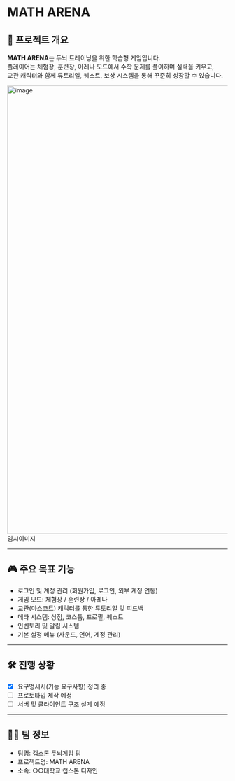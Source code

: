 # MATH ARENA



## 📌 프로젝트 개요
**MATH ARENA**는 두뇌 트레이닝을 위한 학습형 게임입니다.  
플레이어는 체험장, 훈련장, 아레나 모드에서 수학 문제를 풀이하며 실력을 키우고,  
교관 캐릭터와 함께 튜토리얼, 퀘스트, 보상 시스템을 통해 꾸준히 성장할 수 있습니다.  

<img width="1024" height="1024" alt="image" src="https://github.com/user-attachments/assets/e3286d21-12fd-46c8-ac0f-8a92c52f0c7d" />
임시이미지


---

## 🎮 주요 목표 기능
- 로그인 및 계정 관리 (회원가입, 로그인, 외부 계정 연동)
- 게임 모드: 체험장 / 훈련장 / 아레나
- 교관(마스코트) 캐릭터를 통한 튜토리얼 및 피드백
- 메타 시스템: 상점, 코스튬, 프로필, 퀘스트
- 인벤토리 및 알림 시스템
- 기본 설정 메뉴 (사운드, 언어, 계정 관리)

---

## 🛠 진행 상황
- [x] 요구명세서(기능 요구사항) 정리 중  
- [ ] 프로토타입 제작 예정  
- [ ] 서버 및 클라이언트 구조 설계 예정  

---

## 👨‍💻 팀 정보
- 팀명: 캡스톤 두뇌게임 팀
- 프로젝트명: MATH ARENA
- 소속: ○○대학교 캡스톤 디자인
